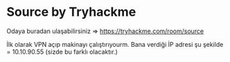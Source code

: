 # Source by Tryhackme
Odaya buradan ulaşabilirsiniz => https://tryhackme.com/room/source

İlk olarak VPN açıp makinayı çalıştırıyourm.
Bana verdiği İP adresi şu şekilde = 10.10.90.55 (sizde bu farklı olacaktır.)
